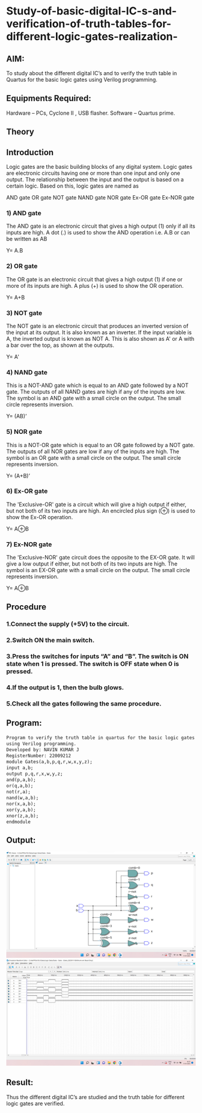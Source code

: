 # Study-of-basic-digital-IC-s-and-verification-of-truth-tables-for-different-logic-gates-realization-
## AIM:
To study about the different digital IC’s and to verify the truth table in Quartus for the basic logic gates using Verilog programming.

## Equipments Required:
Hardware – PCs, Cyclone II , USB flasher.
Software – Quartus prime.

## Theory
## Introduction
Logic gates are the basic building blocks of any digital system. Logic gates are electronic circuits having one or more than one input and only one output. The relationship between the input and the output is based on a certain logic. Based on this, logic gates are named as

AND gate
OR gate
NOT gate
NAND gate
NOR gate
Ex-OR gate
Ex-NOR gate

### 1) AND gate
The AND gate is an electronic circuit that gives a high output (1) only if all its inputs are high. A dot (.) is used to show the AND operation i.e. A.B or can be written as AB

Y= A.B

### 2) OR gate
The OR gate is an electronic circuit that gives a high output (1) if one or more of its inputs are high. A plus (+) is used to show the OR operation.

Y= A+B

### 3) NOT gate
The NOT gate is an electronic circuit that produces an inverted version of the input at its output. It is also known as an inverter. If the input variable is A, the inverted output is known as NOT A. This is also shown as A' or A with a bar over the top, as shown at the outputs.

Y= A'

### 4) NAND gate
This is a NOT-AND gate which is equal to an AND gate followed by a NOT gate. The outputs of all NAND gates are high if any of the inputs are low. The symbol is an AND gate with a small circle on the output. The small circle represents inversion.

Y= (AB)’

### 5) NOR gate
This is a NOT-OR gate which is equal to an OR gate followed by a NOT gate. The outputs of all NOR gates are low if any of the inputs are high. The symbol is an OR gate with a small circle on the output. The small circle represents inversion.

Y= (A+B)’

### 6) Ex-OR gate
The 'Exclusive-OR' gate is a circuit which will give a high output if either, but not both of its two inputs are high. An encircled plus sign (⊕) is used to show the Ex-OR operation.

Y= A⊕B

### 7) Ex-NOR gate
The 'Exclusive-NOR' gate circuit does the opposite to the EX-OR gate. It will give a low output if either, but not both of its two inputs are high. The symbol is an EX-OR gate with a small circle on the output. The small circle represents inversion.

Y= A⊕B

## Procedure
### 1.Connect the supply (+5V) to the circuit.
### 2.Switch ON the main switch.
### 3.Press the switches for inputs “A” and “B”. The switch is ON state when 1 is pressed. The switch is OFF state when 0 is pressed.
### 4.If the output is 1, then the bulb glows.
### 5.Check all the gates following the same procedure.

## Program:
```
Program to verify the truth table in quartus for the basic logic gates using Verilog programming.
Developed by: NAVIN KUMAR J
RegisterNumber: 22009212
module Gates(a,b,p,q,r,w,x,y,z);
input a,b;
output p,q,r,x,w,y,z;
and(p,a,b);
or(q,a,b);
not(r,a);
nand(w,a,b);
nor(x,a,b);
xor(y,a,b);
xnor(z,a,b);
endmodule
```
## Output:
![images](LogicGatesRTL.png)
![images](LogicGatesSimulation.png)

## Result:
Thus the different digital IC’s are studied and the truth table for different logic gates are verified.

